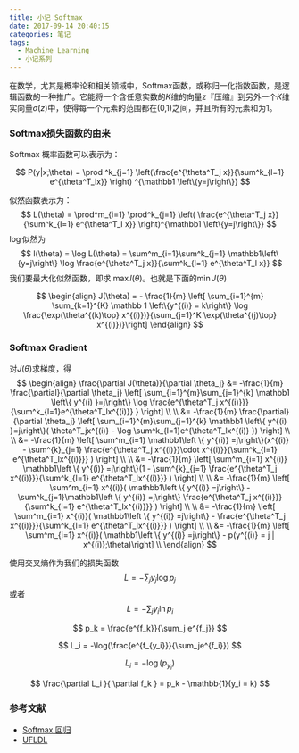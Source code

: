 ```yaml
---
title: 小记 Softmax 
date: 2017-09-14 20:40:15
categories: 笔记
tags:
  - Machine Learning
  - 小记系列
---
```


在数学，尤其是概率论和相关领域中，Softmax函数，或称归一化指数函数，是逻辑函数的一种推广。它能将一个含任意实数的$K$维的向量$z$『压缩』到另外一个$K$维实向量$\sigma(z)$中，使得每一个元素的范围都在(0,1)之间，并且所有的元素和为$1$。<!--more-->

### Softmax损失函数的由来

Softmax 概率函数可以表示为：


$$
P(y|x;\theta) = \prod ^k_{j=1} \left(\frac{e^{\theta^T_j x}}{\sum^k_{l=1} e^{\theta^T_lx}} \right) ^{\mathbb1 \left\{y=j\right\}}
$$


似然函数表示为：
$$
L(\theta) = \prod^m_{i=1} \prod^k_{j=1} \left(  \frac{e^{\theta^T_j x}}{\sum^k_{l=1} e^{\theta^T_l x}} \right)^{\mathbb1 \left\{y=j\right\}}
$$
$\log$似然为
$$
l(\theta) = \log L(\theta) = \sum^m_{i=1}\sum^k_{j=1} \mathbb1\left\{y=j\right\} \log \frac{e^{\theta^T_j x}}{\sum^k_{l=1} e^{\theta^T_l x}}
$$
我们要最大化似然函数，即求 $\max l(\theta)$。也就是下面的$\min J(\theta)$


$$
\begin{align}
J(\theta) = - \frac{1}{m} \left[ \sum_{i=1}^{m} \sum_{k=1}^{K} \mathbb 1 \left\{y^{(i)} = k\right\} \log \frac{\exp(\theta^{(k)\top} x^{(i)})}{\sum_{j=1}^K \exp(\theta^{(j)\top} x^{(i)})}\right]
\end{align}
$$
### Softmax Gradient

对$J(\theta)$求梯度，得
$$
\begin{align}
\frac{\partial J(\theta)}{\partial \theta_j}  &= -\frac{1}{m} \frac{\partial}{\partial \theta_j} \left[  \sum_{i=1}^{m}\sum_{j=1}^{k} \mathbb1 \left\{  y^{(i) }=j\right\} \log \frac{e^{\theta^T_j x^{(i)}}}{\sum^k_{l=1}e^{\theta^T_lx^{(i)}} }    \right] \\
\\ &= -\frac{1}{m} \frac{\partial}{\partial \theta_j} \left[  \sum_{i=1}^{m}\sum_{j=1}^{k} \mathbb1 \left\{  y^{(i) }=j\right\}( \theta^T_jx^{(i)} - \log \sum^k_{l=1}e^{\theta^T_lx^{(i)} })    \right] \\
\\ &= -\frac{1}{m} \left[  \sum^m_{i=1} \mathbb1\left \{ y^{(i)} =j\right\}(x^{(i)} - \sum^{k}_{j=1} \frac{e^{\theta^T_j x^{(i)}}\cdot x^{(i)}}{\sum^k_{l=1} e^{\theta^T_lx^{(i)}}} ) \right] \\
\\ &= -\frac{1}{m} \left[  \sum^m_{i=1} x^{(i)} \mathbb1\left \{ y^{(i)} =j\right\}(1 - \sum^{k}_{j=1} \frac{e^{\theta^T_j x^{(i)}}}{\sum^k_{l=1} e^{\theta^T_lx^{(i)}}} ) \right] \\
\\ &= -\frac{1}{m} \left[  \sum^m_{i=1} x^{(i)}( \mathbb1\left \{ y^{(i)} =j\right\} -\sum^k_{j=1}\mathbb1\left \{ y^{(i)} =j\right\}  \frac{e^{\theta^T_j x^{(i)}}}{\sum^k_{l=1} e^{\theta^T_lx^{(i)}}} ) \right] \\
\\ &= -\frac{1}{m} \left[  \sum^m_{i=1} x^{(i)}( \mathbb1\left \{ y^{(i)} =j\right\} -  \frac{e^{\theta^T_j x^{(i)}}}{\sum^k_{l=1} e^{\theta^T_lx^{(i)}}} ) \right] \\
\\ &= -\frac{1}{m} \left[  \sum^m_{i=1} x^{(i)}( \mathbb1\left \{ y^{(i)} =j\right\} -  p(y^{(i)} = j | x^{(i)};\theta)\right] \\
\end{align}
$$




使用交叉熵作为我们的损失函数
$$
L = -\sum_j y_j\log p_j
$$
或者
$$
L = -\sum_jy_i \ln p_i
$$



$$
p_k = \frac{e^{f_k}}{\sum_j e^{f_j}}
$$

$$
L_i = -\log(\frac{e^{f_{y_i}}}{\sum_je^{f_i}})
$$

$$
L_i = -\log(p_{y_i})
$$

$$
\frac{\partial L_i }{ \partial f_k } = p_k - \mathbb{1}(y_i = k)
$$

### 参考文献

- [Softmax 回归](http://blog.csdn.net/u012328159/article/details/72155874)
- [UFLDL](http://ufldl.stanford.edu/tutorial/supervised/SoftmaxRegression/)